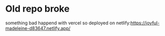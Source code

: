# Old repo broke
something bad happend with vercel so deployed on netlify:https://joyful-madeleine-d83647.netlify.app/
